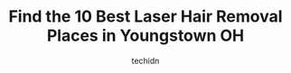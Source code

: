 ---
layout: ampstory
image: https://i0.wp.com/www.depkes.org/wp-content/uploads/2023/06/laser-hair-removal-0-in-youngstown-oh-1685833156.jpeg?resize=640,853
author: techidn
featured: false
description: Discover the impressive array of Laser Hair Removal options in Youngstown OH, where you can find 10 of the largest Laser Hair Removal establishments in the area. From renowned classics to hi
title: Find the 10 Best Laser Hair Removal Places in Youngstown OH
cover:
   title: Find the 10 Best Laser Hair Removal Places in Youngstown OH
   subtitle: Rickpate
   background: https://www.depkes.org/wp-content/uploads/2023/06/laser-hair-removal-0-in-youngstown-oh-1685833156.jpeg

pages: 
 - layout: thirds
   top: <h1>#1 Ideal Image Youngstown</h1>
   bottom: "<p>This was the best decision Ive made in a long time. The workers there make me feel so comfortable and always have positive attitudes. I love the work they have already</p>"
   background: https://www.depkes.org/wp-content/uploads/2023/06/laser-hair-removal-1-in-youngstown-oh-1685833156.jpeg
   backgroundblur: true
 - layout: thirds
   top: <h1>#2 Allure Spa & Salon</h1>
   bottom: "<p>My daughter decided last minute to go to prom and this salon was kind enough to not only fit her in for hair but also makeup! She looked so beautiful! They did amazing! P</p>"
   background: https://www.depkes.org/wp-content/uploads/2023/06/laser-hair-removal-2-in-youngstown-oh-1685833157.jpeg
   cta:
      link: https://www.depkes.org/blog/find-the-10-best-laser-hair-removal-places-in-youngstown-oh/
      text: Find the 10 Best Laser Hair Removal Places in Youngstown OH
 - layout: thirds
   top: <h1>#3 Mirabella Medical Spa</h1>
   bottom: "<p>7645 Market St, Youngstown, OH 44512, United States</p>"
   background: https://www.depkes.org/wp-content/uploads/2023/06/laser-hair-removal-3-in-youngstown-oh-1685833157.jpeg
   cta:
      link: https://www.depkes.org/blog/find-the-10-best-laser-hair-removal-places-in-youngstown-oh/
      text: Find the 10 Best Laser Hair Removal Places in Youngstown OH
 - layout: thirds
   top: <h1>#4 AG Beauty Salon & Spa</h1>
   bottom: "<p>137 Lincoln Ave, Youngstown, OH 44503, United States</p>"
   background: https://images.unsplash.com/photo-1557672172-298e090bd0f1?ixlib=rb-4.0.3&ixid=MnwxMjA3fDB8MHxwaG90by1wYWdlfHx8fGVufDB8fHx8&auto=format&fit=crop&w=640&h=853&q=80
   cta:
      link: https://www.depkes.org/blog/find-the-10-best-laser-hair-removal-places-in-youngstown-oh/
      text: Find the 10 Best Laser Hair Removal Places in Youngstown OH
 - layout: thirds
   top: <h1>#5 leabella</h1>
   bottom: "<p>Tippecanoe Rd, Youngstown, OH 44511, United States</p>"
   background: https://images.unsplash.com/photo-1597773150796-e5c14ebecbf5?ixlib=rb-4.0.3&ixid=MnwxMjA3fDB8MHxwaG90by1wYWdlfHx8fGVufDB8fHx8&auto=format&fit=crop&w=640&h=853&q=80
   cta:
      link: https://www.depkes.org/blog/find-the-10-best-laser-hair-removal-places-in-youngstown-oh/
      text: Find the 10 Best Laser Hair Removal Places in Youngstown OH
 - layout: thirds
   top: <h1>#6 Tattoo Removal by Dr. Protain</h1>
   bottom: "<p>813 Kentwood Dr, Youngstown, OH 44512, United States</p>"
   background: https://images.unsplash.com/photo-1541356665065-22676f35dd40?ixlib=rb-4.0.3&ixid=MnwxMjA3fDB8MHxwaG90by1wYWdlfHx8fGVufDB8fHx8&auto=format&fit=crop&w=640&h=853&q=80
   cta:
      link: https://www.depkes.org/blog/find-the-10-best-laser-hair-removal-places-in-youngstown-oh/
      text: Find the 10 Best Laser Hair Removal Places in Youngstown OH
 - layout: thirds
   top: <h1>#7 Bared Diamond</h1>
   bottom: "<p>4845 Market St Suite 8B, Boardman, OH 44512, United States</p>"
   background: https://images.unsplash.com/photo-1591393223703-56fe1347ac62?ixlib=rb-4.0.3&ixid=MnwxMjA3fDB8MHxwaG90by1wYWdlfHx8fGVufDB8fHx8&auto=format&fit=crop&w=640&h=853&q=80
   cta:
      link: https://www.depkes.org/blog/find-the-10-best-laser-hair-removal-places-in-youngstown-oh/
      text: Find the 10 Best Laser Hair Removal Places in Youngstown OH
 - layout: thirds
   middle: Continue reading...
   background: https://images.unsplash.com/photo-1553949345-eb786bb3f7ba?ixlib=rb-4.0.3&ixid=MnwxMjA3fDB8MHxwaG90by1wYWdlfHx8fGVufDB8fHx8&auto=format&fit=crop&w=640&h=853&q=80
   cta:
      link: https://www.depkes.org/blog/find-the-10-best-laser-hair-removal-places-in-youngstown-oh/
      text: Find the 10 Best Laser Hair Removal Places in Youngstown OH
      
---